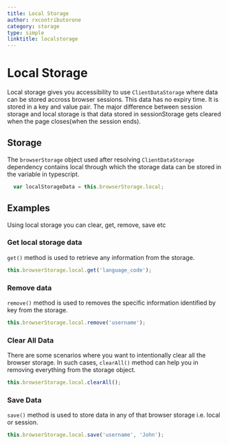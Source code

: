 ```yaml
---
title: Local Storage
author: rxcontributorone
category: storage
type: simple
linktitle: localstorage
---
```


# Local Storage
 
Local storage gives you accessibility to use `ClientDataStorage` where data can be stored accross browser sessions. This data has no expiry time.  It is stored in a key and value pair. The major difference between session storage and local storage is that data stored in sessionStorage gets cleared when the page closes(when the session ends).

## Storage
The `browserStorage` object used after resolving `ClientDataStorage` dependency contains local through which the storage data can be stored in the variable in typescript.

`````js
  var localStorageData = this.browserStorage.local;
`````

## Examples
Using local storage you can clear, get, remove, save etc 

### Get local storage data 
`get()` method is used to retrieve any information from the storage. 

`````js
this.browserStorage.local.get('language_code');
`````

### Remove data 
`remove()` method is used to removes the specific information identified by key from the storage.

`````js
this.browserStorage.local.remove('username');
`````

### Clear All Data
There are some scenarios where you want to intentionally clear all the browser storage. In such cases, `clearAll()` method can help you in removing everything from the storage object.

`````js
this.browserStorage.local.clearAll();
`````

### Save Data
`save()` method is used to store data in any of that browser storage i.e. local or session.

`````js
this.browserStorage.local.save('username', 'John');
`````

